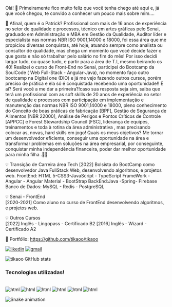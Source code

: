 Olá! 👋
Primeiramente fico muito feliz que você tenha chego até aqui e, já que você chegou, te convido a conhecer um pouco mais sobre mim....

🔸 Afinal, quem é o Patrick?
Profissional com mais de 16 anos de experiência no setor de qualidade e processos, técnico em artes gráficas pelo Senai, graduado em Administração e MBA em Gestão da Qualidade, Auditor líder e especialista nas normas NBR ISO 9001,14000 e 18000, foi essa área que me propiciou diversas conquistas, até hoje, atuando sempre como analista ou consultor de qualidade, mas chega um momento que você decide fazer o que gosta e não só trabalhar pelo salário no fim do mês!
Por isso decidi largar tudo, ou quase tudo, e partir para a área de T.I, mesmo beirando os 40! Realizei o curso de Front-End no Senai, participei do Bootcamp da SoulCode ( Web Full-Stack - Angular-Java), no momento faço outro bootcamp na Digital one (DIO) e já me vejo fazendo outros cursos, porém preciso de prática e ela só é conquistada recebendo uma oportunidade!! E aí? Será você a me dar a primeira?!caso sua resposta seja sim, saiba que terá um profissional com as soft skills de 20 anos de experiência  no setor de qualidade e processos com participação em implementação e manutenção das normas NBR ISO 9001,14000 e 18000, pleno conhecimento do Conceito de boas práticas de fabricação [BPF], Gestão de Segurança de Alimentos [NBR 22000], Análise de Perigos e Pontos Críticos de Controle [APPCC] e Forest Stewardship Council [FSC], liderança de equipes, treinamentos e toda à rotina da área administrativa , mas precisando colocar as, novas, hard skills em jogo! Quais os meus objetivos? Me tornar um desenvolvedor eficiente, conseguir uma oportunidade na área e transformar problemas em soluções na área empresarial, por conseguinte, conquistar minha independência financeira, poder dar melhor oportunidade para minha filha .🤞🤞

💡 Transição de Carreira área Tech 
[2022] Bolsista do BootCamp  como desenvolvedor  Java FullStack Web, desenvolvendo algoritmos, e projetos web. 
FrontEnd: HTML 5-CSS3-JavaScript - TypeScript 
FrameWork - Angular - Angular Material - BootStrap
BackEnd:Java -Spring- Firebase
Banco de Dados: MySQL - Redis - PostgreSQL

💡 Senai - FrontEnd  
[2020-2021] Como aluno no curso de FrontEnd  desenvolvendo algoritmos, e projetos web. 

💡 Outros Cursos  
[2022] Inglês - Lingopass - Certificado B2
[2016] Inglês - Wizard - Certificado A2

🔹 Portfólio: https://github.com/tikaoo/tikaoo

[![likedin](https://img.shields.io/badge/LinkedIn-0077B5?style=for-the-badge&logo=linkedin&logoColor=white)](https://www.linkedin.com/in/patrick-cavalcante-gomes-b84a8353/)
[![gmail](https://img.shields.io/badge/Gmail-D14836?style=for-the-badge&logo=gmail&logoColor=white)](patrick.cavalcante.gomes@gmail.com)

![tikaoo GitHub stats](https://github-readme-stats.vercel.app/api?username=tikaoo&show_icons=true&theme=onedark)

### Tecnologias utilizadas!

<div style="display:inline_block"><br/>
    <img align="center" alt="html" src="https://img.shields.io/badge/HTML-239120?style=for-the-badge&logo=html5&logoColor=white"/>
    <img align="center" alt="html" src="https://img.shields.io/badge/CSS-239120?&style=for-the-badge&logo=css3&logoColor=white"/>
    <img align="center" alt="html" src="https://img.shields.io/badge/JavaScript-F7DF1E?style=for-the-badge&logo=javascript&logoColor=black"/>
    <img align="center" alt="html" src="https://img.shields.io/badge/TypeScript-007ACC?style=for-the-badge&logo=typescript&logoColor=white"/>
    <img align="center" alt="html" src="https://img.shields.io/badge/Java-ED8B00?style=for-the-badge&logo=java&logoColor=white"/>
    <img align="center" alt="html" src="https://img.shields.io/badge/Angular-DD0031?style=for-the-badge&logo=angular&logoColor=white"/> <br/>
    
    
   ![Snake animation](https://github.com/tikaoo/tikaoo/blob/output/github-contribution-grid-snake.svg)
</div>

